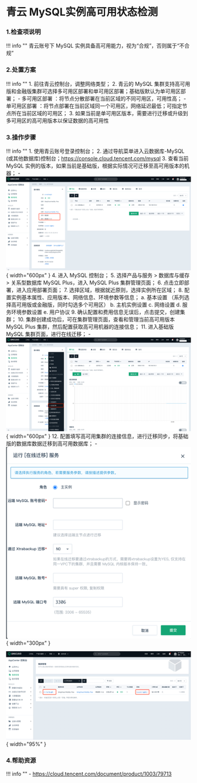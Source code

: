# 青云 MySQL实例高可用状态检测

### 1.检查项说明
!!! info ""
    青云账号下 MySQL 实例具备高可用能力，视为“合规”，否则属于“不合规”

### 2.处置方案
!!! info ""
    1. 前往青云控制台，调整网络类型；
    2. 青云的 MySQL 集群支持高可用版和金融版集群可选择多可用区部署和单可用区部署；基础版默认为单可用区部署；
        - 多可用区部署 ：将节点分散部署在当前区域的不同可用区，可用性高；
        - 单可用区部署 ：将节点部署在当前区域同一个可用区，网络延迟最低；可指定节点所在当前区域的可用区；
    3. 如果当前是单可用区版本，需要进行迁移或升级到多可用区的高可用版本以保证数据的高可用性

### 3.操作步骤
!!! info ""
    1. 使用青云账号登录控制台；
    2. 通过导航菜单进入云数据库-MySQL (或其他数据库)控制台；https://console.cloud.tencent.com/mysql
    3. 查看当前 MySQL 实例的版本，如果当前是基础版，根据实际情况可迁移至高可用版本的机器；
        - ![处置方案-查看当前数据库类型](../../img/suggest/qingcloud/mysql-ha-status.png){ width="600px" }
    4. 进入 MySQL 控制台；
    5. 选择产品与服务 > 数据库与缓存 > 关系型数据库 MySQL Plus，进入 MySQL Plus 集群管理页面；
    6. 点击立即部署，进入应用部署页面；
    7. 选择区域，根据就近原则，选择实例所在区域；
    8. 配置实例基本属性、应用版本、网络信息、环境参数等信息；
        a. 基本设置 （系列选择高可用版或金融版，同时勾选多个可用区）
        b. 主机实例设置
        c. 网络设置
        d. 服务环境参数设置
        e. 用户协议
    9. 确认配置和费用信息无误后，点击提交，创建集群；
    10. 集群创建成功后，可在集群管理页面，查看和管理当前高可用版本 MySQL Plus 集群，然后配置获取高可用机器的连接信息；
    11. 进入基础版 MySQL 集群页面，进行在线迁移；
        - ![处置方案-查看当前数据库类型](../../img/suggest/qingcloud/mysql-migration.png){ width="600px" }
    12. 配置填写高可用集群的连接信息，进行迁移同步，将基础版的数据库数据迁移到高可用数据库；
        - ![处置方案-查看当前数据库类型](../../img/suggest/qingcloud/mysql-migration-set.png){ width="300px" }

![处置方案-查看当前网络类型](../../img/suggest/qingcloud/mysql-list.png){ width="95%" }

### 4.帮助资源
!!! info ""
    - https://cloud.tencent.com/document/product/1003/79713
